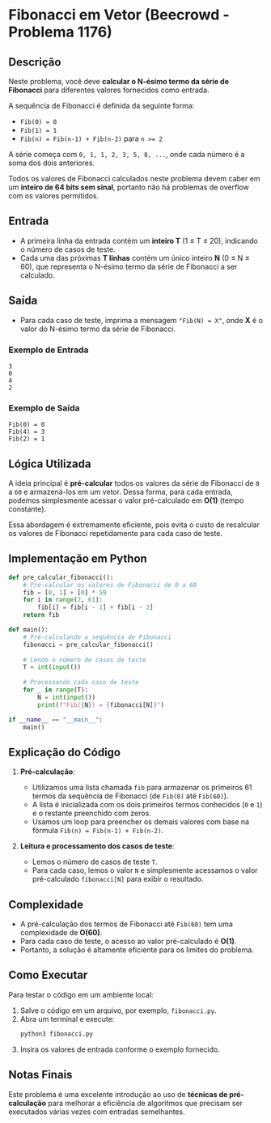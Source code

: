 # Fibonacci em Vetor (Beecrowd - Problema 1176)

## Descrição
Neste problema, você deve **calcular o N-ésimo termo da série de Fibonacci** para diferentes valores fornecidos como entrada. 

A sequência de Fibonacci é definida da seguinte forma:
- `Fib(0) = 0`
- `Fib(1) = 1`
- `Fib(n) = Fib(n-1) + Fib(n-2)` para `n >= 2`

A série começa com `0, 1, 1, 2, 3, 5, 8, ...`, onde cada número é a soma dos dois anteriores.

Todos os valores de Fibonacci calculados neste problema devem caber em um **inteiro de 64 bits sem sinal**, portanto não há problemas de overflow com os valores permitidos.

## Entrada
- A primeira linha da entrada contém um **inteiro T** (1 ≤ T ≤ 20), indicando o número de casos de teste.
- Cada uma das próximas **T linhas** contém um único inteiro **N** (0 ≤ N ≤ 60), que representa o N-ésimo termo da série de Fibonacci a ser calculado.

## Saída
- Para cada caso de teste, imprima a mensagem `"Fib(N) = X"`, onde **X** é o valor do N-ésimo termo da série de Fibonacci.

### Exemplo de Entrada
```
3
0
4
2
```

### Exemplo de Saída
```
Fib(0) = 0
Fib(4) = 3
Fib(2) = 1
```

## Lógica Utilizada
A ideia principal é **pré-calcular** todos os valores da série de Fibonacci de `0` a `60` e armazená-los em um vetor. Dessa forma, para cada entrada, podemos simplesmente acessar o valor pré-calculado em **O(1)** (tempo constante).

Essa abordagem é extremamente eficiente, pois evita o custo de recalcular os valores de Fibonacci repetidamente para cada caso de teste.

## Implementação em Python

```python
def pre_calcular_fibonacci():
    # Pré-calcular os valores de Fibonacci de 0 a 60
    fib = [0, 1] + [0] * 59
    for i in range(2, 61):
        fib[i] = fib[i - 1] + fib[i - 2]
    return fib

def main():
    # Pré-calculando a sequência de Fibonacci
    fibonacci = pre_calcular_fibonacci()
    
    # Lendo o número de casos de teste
    T = int(input())
    
    # Processando cada caso de teste
    for _ in range(T):
        N = int(input())
        print(f"Fib({N}) = {fibonacci[N]}")

if __name__ == "__main__":
    main()
```

## Explicação do Código
1. **Pré-calculação**:
   - Utilizamos uma lista chamada `fib` para armazenar os primeiros 61 termos da sequência de Fibonacci (de `Fib(0)` até `Fib(60)`).
   - A lista é inicializada com os dois primeiros termos conhecidos (`0` e `1`) e o restante preenchido com zeros.
   - Usamos um loop para preencher os demais valores com base na fórmula `Fib(n) = Fib(n-1) + Fib(n-2)`.

2. **Leitura e processamento dos casos de teste**:
   - Lemos o número de casos de teste `T`.
   - Para cada caso, lemos o valor `N` e simplesmente acessamos o valor pré-calculado `fibonacci[N]` para exibir o resultado.

## Complexidade
- A pré-calculação dos termos de Fibonacci até `Fib(60)` tem uma complexidade de **O(60)**.
- Para cada caso de teste, o acesso ao valor pré-calculado é **O(1)**.
- Portanto, a solução é altamente eficiente para os limites do problema.

## Como Executar
Para testar o código em um ambiente local:
1. Salve o código em um arquivo, por exemplo, `fibonacci.py`.
2. Abra um terminal e execute:
   ```bash
   python3 fibonacci.py
   ```
3. Insira os valores de entrada conforme o exemplo fornecido.

## Notas Finais
Este problema é uma excelente introdução ao uso de **técnicas de pré-calculação** para melhorar a eficiência de algoritmos que precisam ser executados várias vezes com entradas semelhantes.
